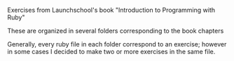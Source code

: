 Exercises from Launchschool's book "Introduction to Programming with Ruby"

These are organized in several folders corresponding to the book chapters

Generally, every ruby file in each folder correspond to an exercise; however in some cases I decided to make two or more exercises in the same file.
